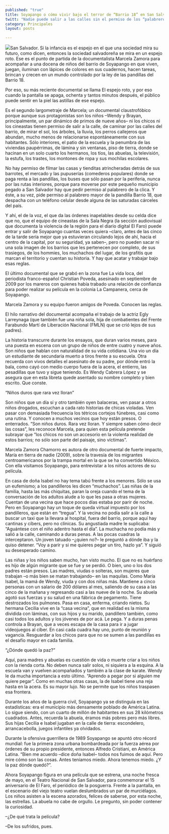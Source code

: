 ```yaml
---
published: "true"
title: Soyapango o cómo vivir bajo el terror de “Barrio 18” en San Salvador
twitt: "Nadie puede salir a las calles sin el permiso de los “palabreros”. Filme “El espejo roto”, de Marcela Zamora, documenta esa vida."
category: Principales
layout: posts

---
```


![](http://i.imgur.com/ODI8u3Pm.jpg)San Salvador. Si la infancia es el espejo en el que una sociedad mira su futuro, como dicen, entonces la sociedad salvadoreña se mira en un espejo roto. Ese es el punto de partida de la documentalista Marcela Zamora para acompañar a una docena de niños del barrio de Soyapango en que viven, juegan, iluminan con lápices de colores en sus cuadernos, hacen tareas, brincan y crecen en un mundo controlado por la ley de las pandillas del Barrio 18.

Por eso, su más reciente documental se llama El espejo roto, y por eso cuando la pantalla se apaga, ochenta y tantos minutos después, el público puede sentir en la piel las astillas de ese espejo.

Es el segundo largometraje de Marcela; un documental claustrofóbico porque aunque sus protagonistas son los niños –Wendy y Brayan, principalmente, un par dinámico de primos de nueve años– ni los chicos ni los cineastas tienen permiso de salir a la calle, de caminar por las calles del barrio, de mirar el sol, los árboles, la lluvia, los perros callejeros que abundan, mucho menos de relacionarse espontáneamente con sus habitantes. Sólo interiores, el patio de la escuela y la penumbra de las viviendas paupérrimas, de lámina y sin ventanas, piso de tierra, donde se hacinan en un solo cuarto los hermanos, los tíos, las abuelas, la televisión, la estufa, los trastes, los montones de ropa y sus mochilas escolares.

No hay permiso de filmar las casas y tienditas atrincheradas detrás de sus barrotes, el mercado y las pupuserías (comederos populares) donde se paga renta a las pandillas, los buses que sólo pasan por la periferia, nunca por las rutas interiores, porque para moverse por este pequeño municipio pegado a San Salvador hay que pedir permiso al palabrero de la clica. Y éste, a su vez, pide permiso al palabrero mayor de la pandilla Barrio 18, que despacha con un teléfono celular desde alguna de las saturadas cárceles del país.

Y ahí, el de la voz, el que da las órdenes inapelables desde su celda dice que no, que el equipo de cineastas de la Sala Negra (la sección audiovisual que documenta la violencia de la región para el diario digital El Faro) puede entrar y salir de Soyapango cuantas veces quiera –claro, antes de las cinco de la tarde sería mejor que ya estuvieran circulando lejos de ahí, hacia el centro de la capital, por su seguridad, ya saben–, pero no pueden sacar ni una sola imagen de los barrios que les pertenecen por completo, de sus trasiegos, de los hommies, los muchachos del lugar, de los grafitis que marcan el territorio y cuentan su historia. Y hay que acatar y trabajar bajo esas reglas.

El último documental que se grabó en la zona fue La vida loca, del periodista franco-español Christian Poveda, asesinado en septiembre de 2009 por los mareros con quienes había trabado una relación de confianza para poder realizar su película en la colonia La Campanera, cerca de Soyapango.

Marcela Zamora y su equipo fueron amigos de Poveda. Conocen las reglas.

El hilo narrativo del documental acompaña el trabajo de la actriz Egly Larreynaga (que también fue una niña sola, hija de combatientes del Frente Farabundo Martí de Liberación Nacional (FMLN) que se crió lejos de sus padres).

La historia transcurre durante los ensayos, que duran varios meses, para una puesta en escena con un grupo de niños de entre cuatro y nueve años. Son niños que hablan con naturalidad de su vida cotidiana. Una vio un día un estudiante de secundaria muerto a tiros frente a su escuela. Otra recuerda con vivos detalles el asesinato de su padre, por dónde entró la bala, como cayó con medio cuerpo fuera de la acera, el entierro, las pesadillas que tuvo y sigue teniendo. Es Wendy Cabrera López y se asegura que en esta libreta quede asentado su nombre completo y bien escrito. Que conste.

“Niños duros que rara vez lloran”

Son niños que un día sí y otro también oyen balaceras, ven pasar a otros niños drogados, escuchan a cada rato historias de chicas violadas. Ven pasar con demasiada frecuencia los tétricos cortejos fúnebres, casi como una rutina. Y conocen a muchos vecinos que hoy están presos. O enterrados. “Son niños duros. Rara vez lloran. Y siempre saben cómo decir las cosas”, les reconoce Marcela, para quien esta película pretende subrayar que “los chicos no son un accesorio en la violenta realidad de estos barrios; no sólo son parte del paisaje, sino víctimas”.

Marcela Zamora Chamorro es autora de otro documental de fuerte impacto, María en tierra de nadie (2009), sobre la travesía de los migrantes centroamericanos por la trampa mortal en la que se ha convertido México. Con ella visitamos Soyapango, para entrevistar a los niños actores de su película.

En casa de doña Isabel no hay tema tabú frente a los menores. Sólo se usa un eufemismo; a los pandilleros les dicen “muchachos”. Las niñas de la familia, hasta las más chiquitas, paran la oreja cuando el tema de la conversación de los adultos alude a lo que les pasa a otras mujeres. Cuentan de una vecina que hace pocos días estaba por parir de noche. Pero en Soyapango hay un toque de queda virtual impuesto por los pandilleros, que están en “tregua”. Y la vecina no podía salir a la calle a buscar un taxi que la llevara al hospital, fuera del barrio, porque aquí hay cantinas y cíbers, pero no clínicas. Su angustiada madre le suplicaba: “Aguántese con el niño adentro hasta el día”. La muchacha no podía más y salió a la calle, caminando a duras penas. A las pocas cuadras la interceptaron. Un joven tatuado –¿quien no?– le preguntó a dónde iba y la quiso detener. “Voy a parir y si me quieres pegar un tiro, hazlo ya”. Y siguió su desesperado camino.

Las niñas y los niños saben mucho, han visto mucho. El que no es huérfano es hijo de algún migrante que se fue y se perdió. O bien, uno o los dos padres están presos. Las madres, viudas o solteras, son mujeres que trabajan –o más bien se matan trabajando– en las maquilas. Como María Isabel, la mamá de Wendy, viuda y con dos niñas más. Mantiene a cinco personas con un salario de 200 dólares al mes, saliendo de su casa a las cinco de la mañana y regresando casi a las nueve de la noche. Su abuela agotó sus fuerzas y su salud en una fábrica de pegamento. Tiene destrozados los pulmones. Pasa en casa, enferma, criando nietos. Su hermana Cecilia vive en la “casa vecina”, que en realidad es la misma dividida con láminas, con sus hijos y su marido, pandillero también, como casi todos los adultos y los jóvenes de por acá. Le pega. Y a duras penas controla a Brayan, que a veces escapa de la casa para ir a jugar videojuegos al cíber. En casi cada cuadra hay uno, punto de reunión y vagancia. Resguardar a los chicos para que no se sumen a las pandillas es el desafío mayor en cada familia.

“¿Dónde quedó la paz?”

Aquí, para madres y abuelas es cuestión de vida o muerte criar a los niños con la rienda corta. No deben nunca salir solos, ni siquiera a la esquina. A la escuela van y vuelven acompañados y también a la clase de karate. Wendy le da mucha importancia a esto último. “Aprendo a pegar por si alguien me quiere pegar”. Como en muchas otras casas, la de Isabel tiene una reja hasta en la acera. Es su mayor lujo. No se permite que los niños traspasen esa frontera.

Durante los años de la guerra civil, Soyapango ya se distinguía en las estadísticas: era el municipio más densamente poblado de América Latina. Lo sigue siendo, con un cuarto de millón de habitantes en sus 28 kilómetros cuadrados. Antes, recuerda la abuela, éramos más pobres pero más libres. Sus hijas Cecilia e Isabel jugaban en la calle de tierra: escondelero, arrancacebolla, juegos infantiles ya olvidados.

Durante la ofensiva guerrillera de 1989 Soyapango se apuntó otro récord mundial: fue la primera zona urbana bombardeada por la fuerza aérea por órdenes de su propio presidente, entonces Alfredo Cristiani, en América Latina. “Bien me acuerdo –dice doña Isabel– todos nos fuimos de aquí. Pero mire cómo son las cosas. Antes teníamos miedo. Ahora tenemos miedo. ¿Y la paz dónde quedó?”.

Ahora Soyapango figura en una película que se estrena, una noche fresca de mayo, en el Teatro Nacional de San Salvador, para conmemorar el 15 aniversario de El Faro, el periódico de la posguerra. Frente a la pantalla, en el escenario del viejo teatro vuelan deslumbrados un par de murciélagos. Los niños asisten a la escena azorados, felices de saberse, por esta noche, las estrellas. La abuela no cabe de orgullo. Le pregunto, sin poder contener la curiosidad.

–¿De qué trata la película?

–De los sufridos, pues.
